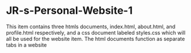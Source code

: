 # JR-s-Personal-Website-1
This item contains three htmls documents, index.html, about.html, and profile.html respectively, and a css document labeled styles.css which will all be used for the website item. The html documents function as separate tabs in a website
